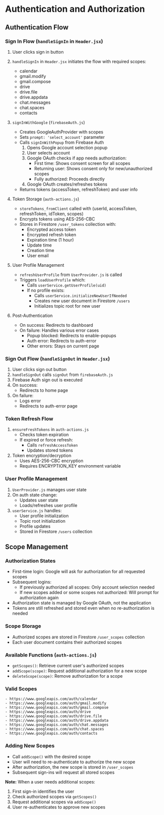 # Authentication and Authorization

## Authentication Flow

### Sign In Flow (`handleSignIn` in `Header.jsx`)
1. User clicks sign in button
2. `handleSignIn` in `Header.jsx` initiates the flow with required scopes:
   - calendar
   - gmail.modify
   - gmail.compose
   - drive
   - drive.file
   - drive.appdata
   - chat.messages
   - chat.spaces
   - contacts

3. `signInWithGoogle` (`firebaseAuth.js`)
   - Creates GoogleAuthProvider with scopes
   - Sets `prompt: 'select_account'` parameter
   - Calls `signInWithPopup` from Firebase Auth
     1. Opens Google account selection popup
     2. User selects account
     3. Google OAuth checks if app needs authorization:
        - First time: Shows consent screen for all scopes
        - Returning user: Shows consent only for new/unauthorized scopes
        - Fully authorized: Proceeds directly
     4. Google OAuth creates/refreshes tokens
   - Returns tokens (accessToken, refreshToken) and user info

4. Token Storage (`auth-actions.js`)
   - `storeTokens_fromClient` called with (userId, accessToken, refreshToken, idToken, scopes)
   - Encrypts tokens using AES-256-CBC
   - Stores in Firestore `/user_tokens` collection with:
     - Encrypted access token
     - Encrypted refresh token
     - Expiration time (1 hour)
     - Update time
     - Creation time
     - User email

5. User Profile Management
   - `refreshUserProfile` from `UserProvider.js` is called
   - Triggers `loadUserProfile` which:
     - Calls `userService.getUserProfile(uid)`
     - If no profile exists:
       - Calls `userService.initializeNewUserIfNeeded`
       - Creates new user document in Firestore `/users`
       - Initializes topic root for new user

6. Post-Authentication
   - On success: Redirects to dashboard
   - On failure: Handles various error cases
     - Popup blocked: Redirects to enable-popups
     - Auth error: Redirects to auth-error
     - Other errors: Stays on current page

### Sign Out Flow (`handleSignOut` in `Header.jsx`)
1. User clicks sign out button
2. `handleSignOut` calls `signOut` from `firebaseAuth.js`
3. Firebase Auth sign out is executed
4. On success:
   - Redirects to home page
5. On failure:
   - Logs error
   - Redirects to auth-error page

### Token Refresh Flow
1. `ensureFreshTokens` in `auth-actions.js`
   - Checks token expiration
   - If expired or force refresh:
     - Calls `refreshAccessToken`
     - Updates stored tokens
2. Token encryption/decryption
   - Uses AES-256-CBC encryption
   - Requires ENCRYPTION_KEY environment variable

### User Profile Management
1. `UserProvider.js` manages user state
2. On auth state change:
   - Updates user state
   - Loads/refreshes user profile
3. `userService.js` handles:
   - User profile initialization
   - Topic root initialization
   - Profile updates
   - Stored in Firestore `/users` collection

## Scope Management

### Authorization States
- First-time login: Google will ask for authorization for all requested scopes
- Subsequent logins: 
  - If previously authorized all scopes: Only account selection needed
  - If new scopes added or some scopes not authorized: Will prompt for authorization again
- Authorization state is managed by Google OAuth, not the application
- Tokens are still refreshed and stored even when no re-authorization is needed

### Scope Storage
- Authorized scopes are stored in Firestore `/user_scopes` collection
- Each user document contains their authorized scopes

### Available Functions (`auth-actions.js`)
- `getScopes()`: Retrieve current user's authorized scopes
- `addScope(scope)`: Request additional authorization for a new scope
- `deleteScope(scope)`: Remove authorization for a scope

### Valid Scopes
```
- https://www.googleapis.com/auth/calendar
- https://www.googleapis.com/auth/gmail.modify
- https://www.googleapis.com/auth/gmail.compose
- https://www.googleapis.com/auth/drive
- https://www.googleapis.com/auth/drive.file
- https://www.googleapis.com/auth/drive.appdata
- https://www.googleapis.com/auth/chat.messages
- https://www.googleapis.com/auth/chat.spaces
- https://www.googleapis.com/auth/contacts
```

### Adding New Scopes
- Call `addScope()` with the desired scope
- User will need to re-authenticate to authorize the new scope
- After authorization, the new scope is stored in `/user_scopes`
- Subsequent sign-ins will request all stored scopes

**Note:** When a user needs additional scopes:
1. First sign-in identifies the user
2. Check authorized scopes via `getScopes()`
3. Request additional scopes via `addScope()`
4. User re-authenticates to approve new scopes
